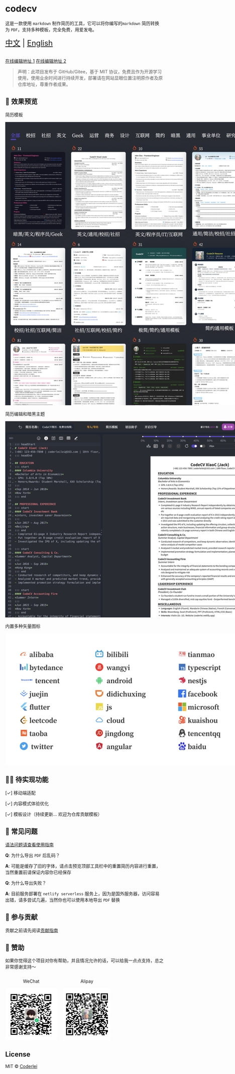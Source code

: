 # codecv

这是一款使用 `markdown` 制作简历的工具，它可以将你编写的`markdown` 简历转换为 `PDF`，支持多种模板，完全免费，用爱发电。

<div style="font-size: 1.5rem;">
  <a href="./README.md">中文</a> |
  <a href="./README.en.md">English</a>
</div>
</br>

[在线编辑地址 1](http://codeleilei.gitee.io/markdown2pdf/) [在线编辑地址 2](https://acmenlei.github.io/codecv/dist/)

> 声明：此项目发布于 GitHub/Gitee，基于 MIT 协议，免费且作为开源学习使用，使用业余时间进行持续开发，部署请在网站显眼位置注明原作者及原仓库地址，尊重作者成果。

## 🤩 效果预览

<p>简历模板</p>

<img style="max-width: 1000px" src="./docs/templates.webp" alt="模板" />

<p>简历编辑和暗黑主题</p>

<img style="max-width: 1000px" src="./docs/editor.webp" alt="编辑页" />

<p>内置多种矢量图标</p>

<img style="max-width: 1000px" src="./docs/iconfont.webp" alt="矢量图标" />

## ✊🏻 待实现功能

[✓] 移动端适配

[✓] 内容模式体验优化

[✓] 模板设计（持续更新... 欢迎为仓库贡献模板）

## 🤔 常见问题

[语法问题请查看使用指南](https://codeleilei.gitee.io/markdown2pdf/#/syntax/helper)

**Q**: 为什么导出 `PDF` 后乱码？

**A**: 可能是缓存了旧的字体，请点击预览顶部工具栏中的重置简历内容进行重置，当然重置前请保证内容你已经保存

**Q**: 为什么导出失败？

**A**: 目前服务部署在 `netlify serverless` 服务上，因为是国外服务器，访问容易出错，请多尝试几遍，当然你也可以使用本地导出 `PDF` 替换

## 👋 参与贡献

贡献之前请先阅读[贡献指南](./CONTRIBUTING.md)

## 🙏 赞助

如果你觉得这个项目对你有帮助，并且情况允许的话，可以给我一点点支持，总之非常感谢支持～

<div style="display: flex; gap: 20px;">
	<div style="text-align: center">
		<p>WeChat</p>
		<img style="width: 165px" src="./docs/wechat.jpg" alt="微信" />
	</div>
	<div style="text-align: center">
		<p>Alipay</p>
		<img style="width: 150px" src="./docs/alipay.jpg" alt="支付宝" />
	</div>
</div>

## License

MIT © [Coderlei](./license)
